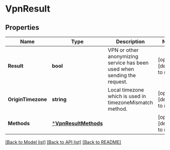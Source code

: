 # VpnResult

## Properties
Name | Type | Description | Notes
------------ | ------------- | ------------- | -------------
**Result** | **bool** | VPN or other anonymizing service has been used when sending the request. | [optional] [default to null]
**OriginTimezone** | **string** | Local timezone which is used in timezoneMismatch method. | [optional] [default to null]
**Methods** | [***VpnResultMethods**](VpnResult_methods.md) |  | [optional] [default to null]

[[Back to Model list]](../README.md#documentation-for-models) [[Back to API list]](../README.md#documentation-for-api-endpoints) [[Back to README]](../README.md)

